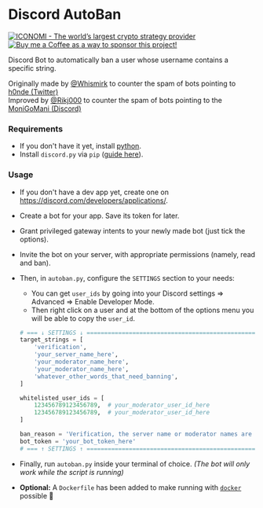 # Discord AutoBan
<p align="left">
    <a href="https://www.iconomi.com/register?ref=JdFzz">
        <img src="https://img.shields.io/badge/ICONOMI-Join-blue?logo=bitcoin&logoColor=white" alt="ICONOMI - The world’s largest crypto strategy provider">
    </a> <a href="https://www.buymeacoffee.com/Rikj000">
        <img src="https://img.shields.io/badge/-Buy%20me%20a%20Coffee!-FFDD00?logo=buy-me-a-coffee&logoColor=black" alt="Buy me a Coffee as a way to sponsor this project!">
    </a>
</p>

Discord Bot to automatically ban a user whose username contains a specific string.

Originally made by [@Whismirk](https://github.com/Whismirk) to counter the spam of bots pointing to [h0nde (Twitter)](https://twitter.com/h0nde)   
Improved by [@Rikj000](https://github.com/Rikj000) to counter the spam of bots pointing to the [MoniGoMani (Discord)](https://discord.gg/xFZ9bB6vEz)

### Requirements
- If you don't have it yet, install [python](https://www.python.org/downloads/).
- Install `discord.py` via `pip` ([guide here](https://discordpy.readthedocs.io/en/stable/intro.html)).

### Usage

- If you don't have a dev app yet, create one on https://discord.com/developers/applications/.
- Create a bot for your app. Save its token for later.
- Grant privileged gateway intents to your newly made bot (just tick the options).
- Invite the bot on your server, with appropriate permissions (namely, read and ban).
- Then, in `autoban.py`, configure the `SETTINGS` section to your needs:

    - You can get `user_ids` by going into your Discord settings => Advanced => Enable Developer Mode.
    - Then right click on a user and at the bottom of the options menu you will be able to copy the `user_id`.

    ```python
    # === ↓ SETTINGS ↓ ============================================================
    target_strings = [
        'verification',
        'your_server_name_here',
        'your_moderator_name_here',
        'your_moderator_name_here',
        'whatever_other_words_that_need_banning',
    ]

    whitelisted_user_ids = [
        123456789123456789,  # your_moderator_user_id_here
        123456789123456789,  # your_moderator_user_id_here
    ]

    ban_reason = 'Verification, the server name or moderator names are not allowed in the username to prevent scammers.'
    bot_token = 'your_bot_token_here'
    # === ↑ SETTINGS ↑ ============================================================
    ```
- Finally, run `autoban.py` inside your terminal of choice.
    *(The bot will only work while the script is running)*
- **Optional:** A `Dockerfile` has been added to make running with [`docker`](https://www.docker.com/) possible 🙂
